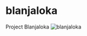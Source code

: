 # blanjaloka
Project Blanjaloka
![blanjaloka](https://user-images.githubusercontent.com/61740978/136319398-051741c4-71e2-4698-9354-459fc1fc5e76.png)
